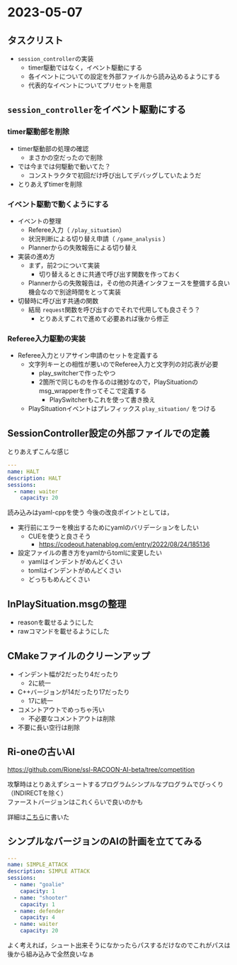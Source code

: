 # 2023-05-07

## タスクリスト

- `session_controller`の実装
  - timer駆動ではなく，イベント駆動にする
  - 各イベントについての設定を外部ファイルから読み込めるようにする
  - 代表的なイベントについてプリセットを用意

## `session_controller`をイベント駆動にする

### timer駆動部を削除

- timer駆動部の処理の確認
  - まさかの空だったので削除
- では今までは何駆動で動いてた？
  - コンストラクタで初回だけ呼び出してデバッグしていたようだ
- とりあえずtimerを削除

### イベント駆動で動くようにする

- イベントの整理
  - Referee入力（ `/play_situation`）
  - 状況判断による切り替え申請（ `/game_analysis` ）
  - Plannerからの失敗報告による切り替え
- 実装の進め方
  - まず，前2つについて実装
    - 切り替えるときに共通で呼び出す関数を作っておく
  - Plannerからの失敗報告は，その他の共通インタフェースを整備する良い機会なので別途時間をとって実装
- 切替時に呼び出す共通の関数
  - 結局 `request`関数を呼び出すのでそれで代用しても良さそう？
    - とりあえずこれで進めて必要あれば後から修正

### Referee入力駆動の実装

- Referee入力とリアサイン申請のセットを定義する
  - 文字列キーとの相性が悪いのでReferee入力と文字列の対応表が必要
    - play_switcherで作ったやつ
    - 2箇所で同じものを作るのは微妙なので，PlaySituationのmsg_wrapperを作ってそこで定義する
      - PlaySwitcherもこれを使って書き換え
  - PlaySituationイベントはプレフィックス `play_situation/` をつける

## SessionController設定の外部ファイルでの定義

とりあえずこんな感じ

```yaml
---
name: HALT
description: HALT
sessions:
  - name: waiter
    capacity: 20
```

読み込みはyaml-cppを使う
今後の改良ポイントとしては，

- 実行前にエラーを検出するためにyamlのバリデーションをしたい
  - CUEを使うと良さそう
    - <https://codeout.hatenablog.com/entry/2022/08/24/185136>
- 設定ファイルの書き方をyamlからtomlに変更したい
  - yamlはインデントがめんどくさい
  - tomlはインデントがめんどくさい
  - どっちもめんどくさい

## InPlaySituation.msgの整理

- reasonを載せるようにした
- rawコマンドを載せるようにした

## CMakeファイルのクリーンアップ

- インデント幅が2だったり4だったり
  - 2に統一
- C++バージョンが14だったり17だったり
  - 17に統一
- コメントアウトでめっちゃ汚い
  - 不必要なコメントアウトは削除
- 不要に長い空行は削除

## Ri-oneの古いAI

<https://github.com/Rione/ssl-RACOON-AI-beta/tree/competition>

攻撃時はとりあえずシュートするプログラムシンプルなプログラムでびっくり（INDIRECTを除く）  
ファーストバージョンはこれくらいで良いのかも

詳細は[こちら](../other_team/rione_racoon_ai_beta.md)に書いた

## シンプルなバージョンのAIの計画を立ててみる

```yaml
---
name: SIMPLE_ATTACK
description: SIMPLE ATTACK
sessions:
  - name: "goalie"
    capacity: 1
  - name: "shooter"
    capacity: 1
  - name: defender
    capacity: 4
  - name: waiter
    capacity: 20
```

よく考えれば，シュート出来そうになかったらパスするだけなのでこれがパスは後から組み込みで全然良いなぁ
